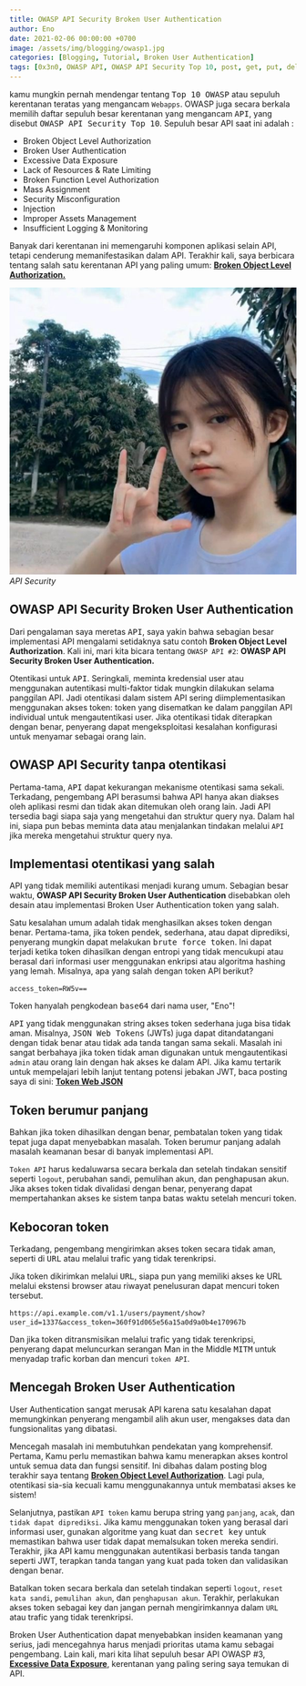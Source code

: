 ```yaml
---
title: OWASP API Security Broken User Authentication
author: Eno
date: 2021-02-06 00:00:00 +0700
image: /assets/img/blogging/owasp1.jpg
categories: [Blogging, Tutorial, Broken User Authentication]
tags: [0x3n0, OWASP API, OWASP API Security Top 10, post, get, put, delete, server API, CLient API, Graphql API, JWT, Broken User Authentication, OWASP API Security, API Security]
---
```


kamu mungkin pernah mendengar tentang <kbd>Top 10 OWASP</kbd> atau sepuluh kerentanan teratas yang mengancam `Webapps`. OWASP juga secara berkala memilih daftar sepuluh besar kerentanan yang mengancam <kbd>API</kbd>, yang disebut <kbd>OWASP API Security Top 10</kbd>. Sepuluh besar API saat ini adalah :

- Broken Object Level Authorization 
- Broken User Authentication
- Excessive Data Exposure
- Lack of Resources & Rate Limiting
- Broken Function Level Authorization
- Mass Assignment
- Security Misconfiguration 
- Injection
- Improper Assets Management
- Insufficient Logging & Monitoring

Banyak dari kerentanan ini memengaruhi komponen aplikasi selain API, tetapi cenderung memanifestasikan dalam API. Terakhir kali, saya berbicara tentang salah satu kerentanan API yang paling umum: [**Broken Object Level Authorization.**](https://0x.3n0.us/Object-Level-Authorization/)

![img-description](/assets/img/blogging/owasp1.jpg)_API Security_

## OWASP API Security Broken User Authentication

Dari pengalaman saya meretas <kbd>API</kbd>, saya yakin bahwa sebagian besar implementasi API mengalami setidaknya satu contoh **Broken Object Level Authorization**. Kali ini, mari kita bicara tentang `OWASP API #2`: **OWASP API Security Broken User Authentication.**

Otentikasi untuk <kbd>API</kbd>. Seringkali, meminta kredensial user atau menggunakan autentikasi multi-faktor tidak mungkin dilakukan selama panggilan API. Jadi otentikasi dalam sistem API sering diimplementasikan menggunakan akses token: token yang disematkan ke dalam panggilan API individual untuk mengautentikasi user. Jika otentikasi tidak diterapkan dengan benar, penyerang dapat mengeksploitasi kesalahan konfigurasi untuk menyamar sebagai orang lain.

## OWASP API Security tanpa otentikasi

Pertama-tama, <kbd>API</kbd> dapat kekurangan mekanisme otentikasi sama sekali. Terkadang, pengembang API berasumsi bahwa API hanya akan diakses oleh aplikasi resmi dan tidak akan ditemukan oleh orang lain. Jadi API tersedia bagi siapa saja yang mengetahui dan struktur query nya. Dalam hal ini, siapa pun bebas meminta data atau menjalankan tindakan melalui `API` jika mereka mengetahui struktur query nya.

## Implementasi otentikasi yang salah

API yang tidak memiliki autentikasi menjadi kurang umum. Sebagian besar waktu, **OWASP API Security Broken User Authentication** disebabkan oleh desain atau implementasi Broken User Authentication token yang salah.

Satu kesalahan umum adalah tidak menghasilkan akses token dengan benar. Pertama-tama, jika token pendek, sederhana, atau dapat diprediksi, penyerang mungkin dapat melakukan <kbd>brute force token</kbd>. Ini dapat terjadi ketika token dihasilkan dengan entropi yang tidak mencukupi atau berasal dari informasi user menggunakan enkripsi atau algoritma hashing yang lemah. Misalnya, apa yang salah dengan token API berikut?

```
access_token=RW5v==
```

Token hanyalah pengkodean <kbd>base64</kbd> dari nama user, "Eno"!

<kbd>API</kbd> yang tidak menggunakan string akses token sederhana juga bisa tidak aman. Misalnya, <kbd>JSON Web Tokens</kbd> (JWTs) juga dapat ditandatangani dengan tidak benar atau tidak ada tanda tangan sama sekali. Masalah ini sangat berbahaya jika token tidak aman digunakan untuk mengautentikasi `admin` atau orang lain dengan hak akses ke dalam API. Jika kamu tertarik untuk mempelajari lebih lanjut tentang potensi jebakan JWT, baca posting saya di sini: [**Token Web JSON**](https://omaigot.github.io)

## Token berumur panjang

Bahkan jika token dihasilkan dengan benar, pembatalan token yang tidak tepat juga dapat menyebabkan masalah. Token berumur panjang adalah masalah keamanan besar di banyak implementasi API.

`Token API` harus kedaluwarsa secara berkala dan setelah tindakan sensitif seperti `logout`, perubahan sandi, pemulihan akun, dan penghapusan akun. Jika akses token tidak divalidasi dengan benar, penyerang dapat mempertahankan akses ke sistem tanpa batas waktu setelah mencuri token.

## Kebocoran token

Terkadang, pengembang mengirimkan akses token secara tidak aman, seperti di <kbd>URL</kbd> atau melalui trafic yang tidak terenkripsi.

Jika token dikirimkan melalui <kbd>URL</kbd>, siapa pun yang memiliki akses ke URL melalui ekstensi browser atau riwayat penelusuran dapat mencuri token tersebut.

```
https://api.example.com/v1.1/users/payment/show?user_id=1337&access_token=360f91d065e56a15a0d9a0b4e170967b
```

Dan jika token ditransmisikan melalui trafic yang tidak terenkripsi, penyerang dapat meluncurkan serangan Man in the Middle <kbd>MITM</kbd> untuk menyadap trafic korban dan mencuri `token API`.

## Mencegah Broken User Authentication

User Authentication sangat merusak API karena satu kesalahan dapat memungkinkan penyerang mengambil alih akun user, mengakses data dan fungsionalitas yang dibatasi.

Mencegah masalah ini membutuhkan pendekatan yang komprehensif. Pertama, Kamu perlu memastikan bahwa kamu menerapkan akses kontrol untuk semua data dan fungsi sensitif. Ini dibahas dalam posting blog terakhir saya tentang [**Broken Object Level Authorization**](hhttps://0x.3n0.us/Object-Level-Authorization). Lagi pula, otentikasi sia-sia kecuali kamu menggunakannya untuk membatasi akses ke sistem!

Selanjutnya, pastikan `API token` kamu berupa string yang `panjang`, `acak`, dan `tidak dapat diprediksi`. Jika kamu menggunakan token yang berasal dari informasi user, gunakan algoritme yang kuat dan <kbd>secret key</kbd> untuk memastikan bahwa user tidak dapat memalsukan token mereka sendiri. Terakhir, jika API kamu menggunakan autentikasi berbasis tanda tangan seperti JWT, terapkan tanda tangan yang kuat pada token dan validasikan dengan benar.

Batalkan token secara berkala dan setelah tindakan seperti `logout`, `reset kata sandi`, `pemulihan akun`, dan `penghapusan akun`. Terakhir, perlakukan akses token sebagai key dan jangan pernah mengirimkannya dalam `URL` atau trafic yang tidak terenkripsi.

Broken User Authentication dapat menyebabkan insiden keamanan yang serius, jadi mencegahnya harus menjadi prioritas utama kamu sebagai pengembang. Lain kali, mari kita lihat sepuluh besar API OWASP #3, [**Excessive Data Exposure**](https://0x.3n0.us/Excessive-Data-Exposure/), kerentanan yang paling sering saya temukan di API.
